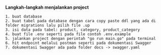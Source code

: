 **Langkah-langkah menjalankan project**

    1. buat database
    2. buat tabel pada database dengan cara copy paste ddl yang ada di folder migrations lalu pilih file .up  
    3. isi data pada tabel: product, category, product_category
    4. buat file .env seperti pada file contoh .env.example
    5. jalankan project dengan perintah "go run main.go" pada terminal
    6. hit endpoint melalui postman seperti pada dokumentasi Swagger
    7. dokumentasi Swagger ada pada folder docs -> swagger.yaml

